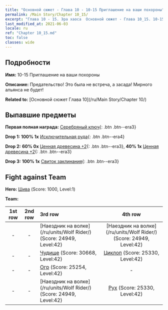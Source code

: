 ```yaml
---
title: "Основной сюжет - Глава 10 - 10-15 Приглашение на ваши похороны"
permalink: /Main Story/Chapter 10_15/
excerpt: "Глава 10 - 15. Эра хаоса  Основной сюжет - Глава 10_15. 10-15 Приглашение на ваши похороны"
last_modified_at: 2021-06-03
locale: ru
ref: "Chapter 10_15.md"
toc: false
classes: wide
---
```


## Подробности

 **Имя:** 10-15 Приглашение на ваши похороны

 **Описание:** Предательство! Это была не встреча, а засада! Мирного альянса не будет!

 **Related to:** [Основной сюжет Глава 10](/ru/Main Story/Chapter 10/)

## Выпавшие предметы

 **Первая полная награда:** [Серебряный ключ](/ItemsRU/con_693/){: .btn .btn--era3}

 **Drop 1:** **100% 1x** [Исключительная руда](/ItemsRU/mat_33/){: .btn .btn--era4}

 **Drop 2:** **60% 0x** [Ценная древесина +2](/ItemsRU/mat_27/){: .btn .btn--era3}, **40% 1x** [Ценная древесина +2](/ItemsRU/mat_27/){: .btn .btn--era3}

 **Drop 3:** **100% 1x** [Свиток заклинания](/ItemsRU/con_694/){: .btn .btn--era3}


## Fight against Team
 **Hero:** [Шива](/ru/heroes/Shiva/) (Score: 1000, Level:1)

 **Team:**


  | 1st row | 2nd row | 3rd row | 4th row |
  |:----:|:----:|:----|:----:|
  | - | - | [Наездник на волке](/ru/units/Wolf Rider/) (Score: 24949, Level:42)  | [Наездник на волке](/ru/units/Wolf Rider/) (Score: 24949, Level:42)  |
  | - | - | [Чудище](/ru/units/Behemoth/) (Score: 30668, Level:42)  | [Циклоп](/ru/units/Cyclops/) (Score: 25330, Level:42)  |
  | - | - | [Огр](/ru/units/Ogre/) (Score: 25254, Level:42)  | - |
  | - | - | [Наездник на волке](/ru/units/Wolf Rider/) (Score: 24949, Level:42)  | [Рух](/ru/units/Roc/) (Score: 25330, Level:42)  |


